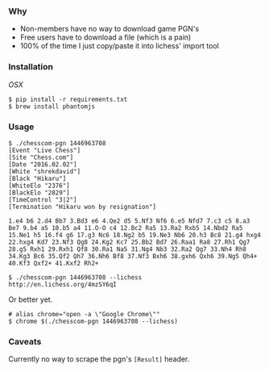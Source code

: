 
### Why

- Non-members have no way to download game PGN's
- Free users have to download a file (which is a pain)
- 100% of the time I just copy/paste it into lichess' import tool

### Installation

*OSX*

```
$ pip install -r requirements.txt
$ brew install phantomjs
```

### Usage

```
$ ./chesscom-pgn 1446963708
[Event "Live Chess"]
[Site "Chess.com"]
[Date "2016.02.02"]
[White "shrekdavid"]
[Black "Hikaru"]
[WhiteElo "2376"]
[BlackElo "2829"]
[TimeControl "3|2"]
[Termination "Hikaru won by resignation"]

1.e4 b6 2.d4 Bb7 3.Bd3 e6 4.Qe2 d5 5.Nf3 Nf6 6.e5 Nfd7 7.c3 c5 8.a3 Be7 9.b4 a5 10.b5 a4 11.O-O c4 12.Bc2 Ra5 13.Ra2 Rxb5 14.Nbd2 Ra5 15.Ne1 h5 16.f4 g6 17.g3 Nc6 18.Ng2 b5 19.Ne3 Nb6 20.h3 Bc8 21.g4 hxg4 22.hxg4 Kd7 23.Nf3 Qg8 24.Kg2 Kc7 25.Bb2 Bd7 26.Raa1 Ra8 27.Rh1 Qg7 28.g5 Rxh1 29.Rxh1 Qf8 30.Ra1 Na5 31.Ng4 Nb3 32.Ra2 Qg7 33.Nh4 Rh8 34.Kg3 Bc6 35.Qf2 Qh7 36.Nh6 Bf8 37.Nf3 Bxh6 38.gxh6 Qxh6 39.Ng5 Qh4+ 40.Kf3 Qxf2+ 41.Kxf2 Rh2+
```

```
$ ./chesscom-pgn 1446963708 --lichess
http://en.lichess.org/4mzSY6qI
```

Or better yet.

```
# alias chrome="open -a \"Google Chrome\""
$ chrome $(./chesscom-pgn 1446963708 --lichess)
```

### Caveats

Currently no way to scrape the pgn's `[Result]` header.